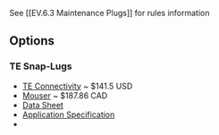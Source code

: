 See [[EV.6.3 Maintenance Plugs]] for rules information


## Options

### TE Snap-Lugs
- <a href="https://www.te.com/usa-en/product-2226742-3.html">TE Connectivity</a> ~ $141.5 USD
- <a href="https://www.mouser.ca/ProductDetail/TE-Connectivity-Raychem/2226742-3?qs=%252BlF%252B75lapNL69ybiXPYWJA%3D%3D">Mouser</a> ~ $187.86 CAD
- <a href="https://www.mouser.ca/datasheet/2/418/8/ENG_CD_2226742_B-2497654.pdf">Data Sheet</a>
- <a href="https://www.te.com/commerce/DocumentDelivery/DDEController?Action=showdoc&DocId=Specification+Or+Standard%7F114-32130%7FA%7Fpdf%7FEnglish%7FENG_SS_114-32130_A.pdf%7F2226744-7">Application Specification</a>
- 